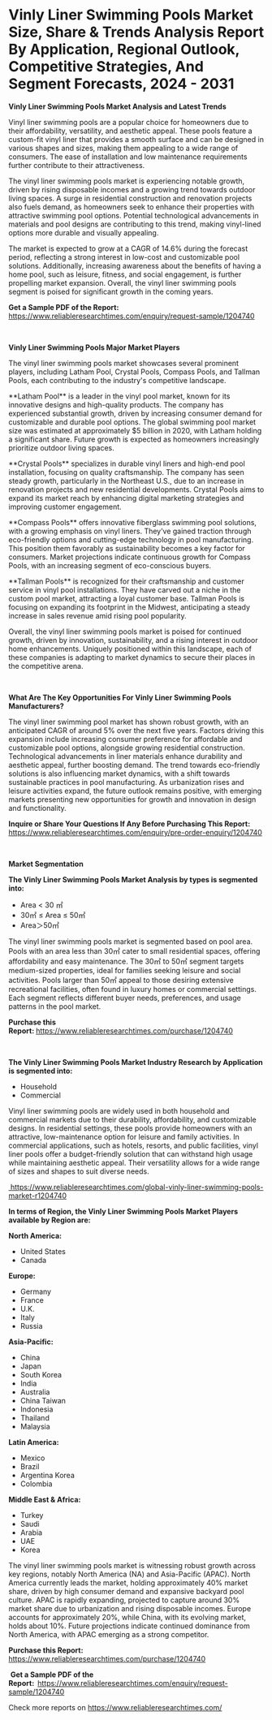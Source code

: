 <p><h1>Vinly Liner Swimming Pools Market Size, Share & Trends Analysis Report By Application, Regional Outlook, Competitive Strategies, And Segment Forecasts, 2024 - 2031</h1></p><p><strong>Vinly Liner Swimming Pools Market Analysis and Latest Trends</strong></p>
<p><p>Vinyl liner swimming pools are a popular choice for homeowners due to their affordability, versatility, and aesthetic appeal. These pools feature a custom-fit vinyl liner that provides a smooth surface and can be designed in various shapes and sizes, making them appealing to a wide range of consumers. The ease of installation and low maintenance requirements further contribute to their attractiveness.</p><p>The vinyl liner swimming pools market is experiencing notable growth, driven by rising disposable incomes and a growing trend towards outdoor living spaces. A surge in residential construction and renovation projects also fuels demand, as homeowners seek to enhance their properties with attractive swimming pool options. Potential technological advancements in materials and pool designs are contributing to this trend, making vinyl-lined options more durable and visually appealing.</p><p>The market is expected to grow at a CAGR of 14.6% during the forecast period, reflecting a strong interest in low-cost and customizable pool solutions. Additionally, increasing awareness about the benefits of having a home pool, such as leisure, fitness, and social engagement, is further propelling market expansion. Overall, the vinyl liner swimming pools segment is poised for significant growth in the coming years.</p></p>
<p><strong>Get a Sample PDF of the Report:&nbsp;</strong> <a href="https://www.reliableresearchtimes.com/enquiry/request-sample/1204740?utm_campaign=2006&utm_medium=2&utm_source=Github&utm_content=ia&utm_term=31122024&utm_id=vinly-liner-swimming-pools">https://www.reliableresearchtimes.com/enquiry/request-sample/1204740</a></p>
<p>&nbsp;</p>
<p><strong>Vinly Liner Swimming Pools Major Market Players</strong></p>
<p><p>The vinyl liner swimming pools market showcases several prominent players, including Latham Pool, Crystal Pools, Compass Pools, and Tallman Pools, each contributing to the industry's competitive landscape.</p><p>**Latham Pool** is a leader in the vinyl pool market, known for its innovative designs and high-quality products. The company has experienced substantial growth, driven by increasing consumer demand for customizable and durable pool options. The global swimming pool market size was estimated at approximately $5 billion in 2020, with Latham holding a significant share. Future growth is expected as homeowners increasingly prioritize outdoor living spaces.</p><p>**Crystal Pools** specializes in durable vinyl liners and high-end pool installation, focusing on quality craftsmanship. The company has seen steady growth, particularly in the Northeast U.S., due to an increase in renovation projects and new residential developments. Crystal Pools aims to expand its market reach by enhancing digital marketing strategies and improving customer engagement.</p><p>**Compass Pools** offers innovative fiberglass swimming pool solutions, with a growing emphasis on vinyl liners. They’ve gained traction through eco-friendly options and cutting-edge technology in pool manufacturing. This position them favorably as sustainability becomes a key factor for consumers. Market projections indicate continuous growth for Compass Pools, with an increasing segment of eco-conscious buyers.</p><p>**Tallman Pools** is recognized for their craftsmanship and customer service in vinyl pool installations. They have carved out a niche in the custom pool market, attracting a loyal customer base. Tallman Pools is focusing on expanding its footprint in the Midwest, anticipating a steady increase in sales revenue amid rising pool popularity.</p><p>Overall, the vinyl liner swimming pools market is poised for continued growth, driven by innovation, sustainability, and a rising interest in outdoor home enhancements. Uniquely positioned within this landscape, each of these companies is adapting to market dynamics to secure their places in the competitive arena.</p></p>
<p>&nbsp;</p>
<p><strong>What Are The Key Opportunities For Vinly Liner Swimming Pools Manufacturers?</strong></p>
<p><p>The vinyl liner swimming pool market has shown robust growth, with an anticipated CAGR of around 5% over the next five years. Factors driving this expansion include increasing consumer preference for affordable and customizable pool options, alongside growing residential construction. Technological advancements in liner materials enhance durability and aesthetic appeal, further boosting demand. The trend towards eco-friendly solutions is also influencing market dynamics, with a shift towards sustainable practices in pool manufacturing. As urbanization rises and leisure activities expand, the future outlook remains positive, with emerging markets presenting new opportunities for growth and innovation in design and functionality.</p></p>
<p><strong>Inquire or Share Your Questions If Any Before Purchasing This Report:</strong> <a href="https://www.reliableresearchtimes.com/enquiry/pre-order-enquiry/1204740?utm_campaign=2006&utm_medium=2&utm_source=Github&utm_content=ia&utm_term=31122024&utm_id=vinly-liner-swimming-pools">https://www.reliableresearchtimes.com/enquiry/pre-order-enquiry/1204740</a></p>
<p>&nbsp;</p>
<p><strong>Market Segmentation</strong></p>
<p><strong>The Vinly Liner Swimming Pools Market Analysis by types is segmented into:</strong></p>
<p><ul><li>Area < 30 ㎡</li><li>30㎡ ≤ Area ≤ 50㎡</li><li>Area＞50㎡</li></ul></p>
<p><p>The vinyl liner swimming pools market is segmented based on pool area. Pools with an area less than 30㎡ cater to small residential spaces, offering affordability and easy maintenance. The 30㎡ to 50㎡ segment targets medium-sized properties, ideal for families seeking leisure and social activities. Pools larger than 50㎡ appeal to those desiring extensive recreational facilities, often found in luxury homes or commercial settings. Each segment reflects different buyer needs, preferences, and usage patterns in the pool market.</p></p>
<p><strong>Purchase this Report:&nbsp;</strong><a href="https://www.reliableresearchtimes.com/purchase/1204740?utm_campaign=2006&utm_medium=2&utm_source=Github&utm_content=ia&utm_term=31122024&utm_id=vinly-liner-swimming-pools">https://www.reliableresearchtimes.com/purchase/1204740</a></p>
<p>&nbsp;</p>
<p><strong>The Vinly Liner Swimming Pools Market Industry Research by Application is segmented into:</strong></p>
<p><ul><li>Household</li><li>Commercial</li></ul></p>
<p><p>Vinyl liner swimming pools are widely used in both household and commercial markets due to their durability, affordability, and customizable designs. In residential settings, these pools provide homeowners with an attractive, low-maintenance option for leisure and family activities. In commercial applications, such as hotels, resorts, and public facilities, vinyl liner pools offer a budget-friendly solution that can withstand high usage while maintaining aesthetic appeal. Their versatility allows for a wide range of sizes and shapes to suit diverse needs.</p></p>
<p><a href="https://www.reliableresearchtimes.com/global-vinly-liner-swimming-pools-market-r1204740?utm_campaign=2006&utm_medium=2&utm_source=Github&utm_content=ia&utm_term=31122024&utm_id=vinly-liner-swimming-pools">&nbsp;https://www.reliableresearchtimes.com/global-vinly-liner-swimming-pools-market-r1204740</a></p>
<p><strong>In terms of Region, the Vinly Liner Swimming Pools Market Players available by Region are:</strong></p>
<p>
    <p> <strong> North America: </strong>
        <ul>
            <li>United States</li>
            <li>Canada</li>
        </ul>
        </p> 
    <p> <strong> Europe: </strong>
        <ul>
            <li>Germany</li>
            <li>France</li>
            <li>U.K.</li>
            <li>Italy</li>
            <li>Russia</li>
        </ul>
        </p> 
    <p> <strong> Asia-Pacific: </strong>
        <ul>
            <li>China</li>
            <li>Japan</li>
            <li>South Korea</li>
            <li>India</li>
            <li>Australia</li>
            <li>China Taiwan</li>
            <li>Indonesia</li>
            <li>Thailand</li>
            <li>Malaysia</li>
        </ul>
        </p> 
    <p> <strong> Latin America: </strong>
        <ul>
            <li>Mexico</li>
            <li>Brazil</li>
            <li>Argentina Korea</li>
            <li>Colombia</li>
        </ul>
        </p> 
    <p> <strong> Middle East & Africa: </strong>
        <ul>
            <li>Turkey</li>
            <li>Saudi</li>
            <li>Arabia</li>
            <li>UAE</li>
            <li>Korea</li>
        </ul>
    </p>
    </p>
<p><p>The vinyl liner swimming pools market is witnessing robust growth across key regions, notably North America (NA) and Asia-Pacific (APAC). North America currently leads the market, holding approximately 40% market share, driven by high consumer demand and expansive backyard pool culture. APAC is rapidly expanding, projected to capture around 30% market share due to urbanization and rising disposable incomes. Europe accounts for approximately 20%, while China, with its evolving market, holds about 10%. Future projections indicate continued dominance from North America, with APAC emerging as a strong competitor.</p></p>
<p><strong>Purchase this Report: </strong><a href="https://www.reliableresearchtimes.com/purchase/1204740?utm_campaign=2006&utm_medium=2&utm_source=Github&utm_content=ia&utm_term=31122024&utm_id=vinly-liner-swimming-pools">https://www.reliableresearchtimes.com/purchase/1204740</a></p>
<p>&nbsp;<strong>Get a Sample PDF of the Report:&nbsp;&nbsp;</strong><a href="https://www.reliableresearchtimes.com/enquiry/request-sample/1204740?utm_campaign=2006&utm_medium=2&utm_source=Github&utm_content=ia&utm_term=31122024&utm_id=vinly-liner-swimming-pools">https://www.reliableresearchtimes.com/enquiry/request-sample/1204740</a></p>
<p><strong></strong></p>
<p>Check more reports on <a href="https://www.reliableresearchtimes.com/?utm_campaign=2006&utm_medium=2&utm_source=Github&utm_content=ia&utm_term=31122024&utm_id=vinly-liner-swimming-pools">https://www.reliableresearchtimes.com/</a></p>